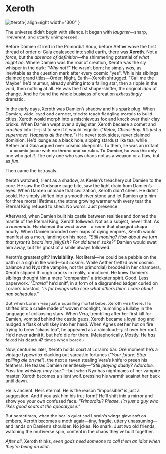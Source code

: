 # Xeroth

![Xeroth](../assets/images/Xeroth.png){ align=right width="300" }

The universe didn’t begin with silence. It began with *laughter*—sharp, irreverent, and utterly unimpressed.  

Before Damien stirred in the Primordial Soup, before Aether wove the first thread of order or Gaia coalesced into solid earth, there was **Xeroth**. Not a *force*, but the *absence of definition*—the shimmering potential of *what might be*. Where Damien was the roar of creation, Xeroth was the sly whisper in the dark: *"Why not?"* He wasn’t born; he simply *was*, as inevitable as the question mark after every cosmic "yes". While his siblings claimed grand titles—Order, Night, Earth—Xeroth shrugged. "Call me the Maybe" he’d murmur, already shifting into a falling star, then a ripple in the void, then nothing at all. He was the first shape-shifter, the original *idea* of change. And he found the whole business of creation *exhaustingly* dramatic.  

In the early days, Xeroth was Damien’s shadow and his spark plug. When Damien, wide-eyed and earnest, tried to teach fledgling mortals to build cities, Xeroth would morph into a mischievous fox and knock over their clay bricks. When Damien wept over a dying star, Xeroth became a comet and *crashed* into it—just to see if it would reignite. ("*Relax, Chaos-Boy. It’s just a supernova. Happens all the time.*") He never took sides, never claimed dominion. He’d lounge as a black hole, sipping stardust like tea, while Aether and Gaia argued over cosmic blueprints. To them, he was an irritant—a cosmic jester with no throne and no rules. To Damien, he was the only one who *got it*. The only one who saw chaos not as a weapon or a flaw, but as *fun*.  

Then came the betrayals.  

Xeroth watched, silent as a shadow, as Kaelen’s treachery cut Damien to the core. He saw the Godsnare cage bite, saw the light drain from Damien’s eyes. When Damien unmade that civilization, Xeroth didn’t cheer. He didn’t scold. He simply shifted into a smooth river stone and let Damien grip him for three mortal lifetimes, the stone growing warmer with every tear the Eternal King refused to shed. No words. Just presence.  

Afterward, when Damien built his castle between realities and donned the mantle of the Eternal King, Xeroth followed. Not as a subject, never that. As a *roommate*. He claimed the west tower—a room that changed shape hourly. When Damien brooded over maps of dying empires, Xeroth would manifest as a moth, landing on his nose. *"Still moping? How about we turn that tyrant’s beard into jellyfish? For old times’ sake?"* Damien would swat him away, but the ghost of a smile always followed.  

Xeroth’s greatest gift? **Invisibility**. Not literal—he could be a pebble on the path or a sigh in the wind—but *cosmic*. While Aether fretted over cosmic balance and Nyx (the vampire, not the primordial) brooded in her chambers, Xeroth slipped through cracks in reality, unnoticed. He knew Damien’s siblings thought him a mere "companion" a trickster spirit. Good. Less paperwork. *"Drama"* he’d sniff, in a form of a disgruntled badger curled on Lorain’s barstool, *"is for beings who care what others think. I care about nap schedules."*  

But when Lorain was just a squalling mortal babe, Xeroth was there. He shifted into a cradle made of woven moonlight, humming a lullaby in the language of collapsing stars. When Vera, trembling after her first kill for Damien, vomited behind the castle gates, Xeroth became a loyal dog and nudged a flask of whiskey into her hand. When Agnes set her hut on fire trying to brew "chaos tea", he appeared as a raincloud—*just* over her roof. He’d never admit it, but he’d die for them. (Metaphorically. Mostly. He *has* faked his death 47 times when bored.)  

Now, centuries later, Xeroth holds court at Lorain’s bar. One moment he’s a vintage typewriter clacking out sarcastic fortunes (*"Your future: Stop spilling ale on me"*), the next a raven stealing Vera’s knife to preen his feathers. He teases Damien relentlessly—*"Still playing daddy? Adorable. Pass the whiskey, *moy tsar*."*—but when Nyx has nightmares of her vampire master, Xeroth becomes a silent wolf, pressing his warmth against her back until dawn.  

He is ancient. He is eternal. He is the reason "impossible" is just a suggestion. And if you ask him his true form? He’ll shift into a mirror and show you your own confused face. *"Primordial? Please. I’m just a guy who likes good seats at the apocalypse."*  

But sometimes, when the bar is quiet and Lorain’s wings glow soft as embers, Xeroth becomes a moth again—tiny, fragile, utterly unassuming—and lands on Damien’s shoulder. No jokes. No snark. Just two old friends, watching the multiverse spin, content in the chaos they’ve built together.  

*After all*, Xeroth thinks, *even gods need someone to call them an idiot when they’re being an idiot*.